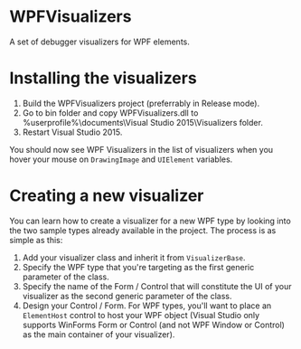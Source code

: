 # WPFVisualizers
A set of debugger visualizers for WPF elements.

Installing the visualizers
==========================
1. Build the WPFVisualizers project (preferrably in Release mode).
2. Go to bin folder and copy WPFVisualizers.dll to %userprofile%\documents\Visual Studio 2015\Visualizers folder.
3. Restart Visual Studio 2015.

You should now see WPF Visualizers in the list of visualizers when you hover your mouse on `DrawingImage` and `UIElement` variables.

Creating a new visualizer
=========================
You can learn how to create a visualizer for a new WPF type by looking into the two sample types already available in the project. The process is as simple as this:

1. Add your visualizer class and inherit it from `VisualizerBase`.
2. Specify the WPF type that you're targeting as the first generic parameter of the class.
3. Specify the name of the Form / Control that will constitute the UI of your visualizer as the second generic parameter of the class.
4. Design your Control / Form. For WPF types, you'll want to place an `ElementHost` control to host your WPF object (Visual Studio only supports WinForms Form or Control (and not WPF Window or Control) as the main container of your visualizer).
